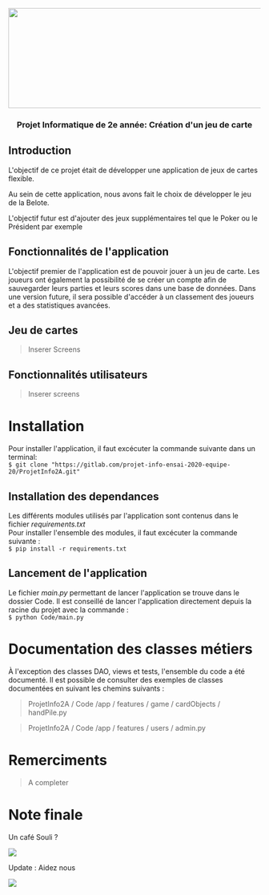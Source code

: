 <p align="center">
  <img width="600" height="200" src="https://gitlab.com/projet-info-ensai-2020-equipe-20/ProjetInfo2A/-/raw/master/graphics/1280px-Logo_ENSAI_2014.svg.png">
</p>
<h3 align="center">Projet Informatique de 2e année: Création d'un jeu de carte</h3>


## Introduction 
L'objectif de ce projet était de développer une application de jeux de cartes flexible. 

Au sein de cette application, nous avons fait le choix de développer le jeu de la Belote. 

L'objectif futur est d'ajouter des jeux supplémentaires tel que le Poker ou le Président par exemple

## Fonctionnalités de l'application
L'objectif premier de l'application est de pouvoir jouer à un jeu de carte. Les joueurs ont également la possibilité de se créer un compte afin de sauvegarder leurs parties et leurs scores dans une base de données. Dans une version future, il sera possible d'accéder à un classement des joueurs et a des statistiques avancées. 

## Jeu de cartes
 > Inserer Screens

## Fonctionnalités utilisateurs 
 > Inserer screens 


# Installation 
Pour installer l'application, il faut excécuter la commande suivante dans un terminal:   
``` $ git clone "https://gitlab.com/projet-info-ensai-2020-equipe-20/ProjetInfo2A.git" ```

## Installation des dependances 
Les différents modules utilisés par l'application sont contenus dans le fichier *requirements.txt*  
Pour installer l'ensemble des modules, il faut excécuter la commande suivante :   
``` $ pip install -r requirements.txt ```
## Lancement de l'application
Le fichier *main.py* permettant de lancer l'application se trouve dans le dossier Code. Il est conseillé de lancer l'application directement depuis la racine du projet avec la commande :   
``` $ python Code/main.py ```

# Documentation des classes métiers 
À l'exception des classes DAO, views et tests, l'ensemble du code a été documenté. Il est possible de consulter des exemples de classes documentées en suivant les chemins suivants :   
> ProjetInfo2A / Code /app / features / game / cardObjects / handPile.py

> ProjetInfo2A / Code /app / features / users / admin.py

# Remerciments 
> A completer

# Note finale
Un café Souli ?

![](graphics/coffee.gif)

Update : Aidez nous

![](graphics/cat.gif)
